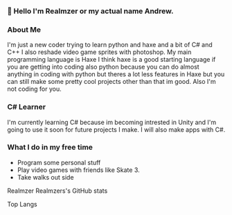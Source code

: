 ### 👋 Hello I'm Realmzer or my actual name Andrew.

### About Me
I'm just a new coder trying to learn python and haxe and a bit of C# and C++ I also reshade video game sprites with photoshop. My main programming language is Haxe I think haxe is a good starting language if you are getting into coding also python because you can do almost anything in coding with python but theres a lot less features in Haxe but you can still make some pretty cool projects other than that im good. Also I'm not coding for you.

### C# Learner
I'm currently learning C# because im becoming intrested in Unity and I'm going to use it soon for future projects I make. I will also make apps with C#.

### What I do in my free time
- Program some personal stuff
- Play video games with friends like Skate 3.
- Take walks out side

Realmzer
Realmzers's GitHub stats

Top Langs
